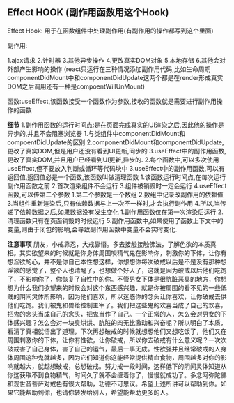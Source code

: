 ## Effect HOOK (副作用函数用这个Hook)

Effect Hook: 用于在函数组件中处理副作用(有副作用的操作都写到这个里面)

副作用:

1.ajax请求
2.计时器
3.其他异步操作
4.更改真实DOM对象
5.本地存储
6.其他会对外部产生影响的操作
(react只运行在三种情况添加副作用代码,比如生命周期componentDidMount中和componentDidUpdate这两个都是在render形成真实DOM之后调用还有一种是compoentWillUnMount)

函数:useEffect,该函数接受一个函数作为参数,接收的函数就是需要进行副作用操作的函数

**细节**
1.副作用函数的运行时间点:是在页面完成真实的UI渲染之后,因此他的操作是异步的,并且不会阻塞浏览器
    1.与类组件中componentDidMount和compoentDidUpdate的区别
    2.componentDidMount和componentDidUpdate,更改了真实DOM,但是用户还没有看到UI更新,同步的
    3.useEffect中的副作用函数,更改了真实DOM,并且用户已经看到UI更新,异步的.
2.每个函数中,可以多次使用useEffect,但不要放入判断或循环等代码块中
3.useEffect中的副作用函数,可以有返回值,返回值必是一个函数,该函数叫做清理函数
    1.该函数运行时间点,在每次运行副作用函数之前
    2.首次渲染组件不会运行
    3.组件被销毁时一定会运行
4.useEffect函数,可以传第二个参数
    1.第二个参数是一个数组
    2.数组中记录改副作用的依赖值
    3.当组件重新渲染后,只有依赖数据与上一次不一样时,才会执行副作用
    4.所以,当传递了依赖数据之后,如果数据没有发生变化
        1.副作用函数仅在第一次渲染后运行
        2.清理函数只有在页面销毁的时候运行
5.副作用函数中,如果使用了函数上下文中的变量,则由于闭包的影响,会导致副作用函数中变量不会实时变化.























**注意事项**
朋友，小戒靠忍，大戒靠悟。多去接触接触佛法，了解色欲的本质真相。其实欲望来的时候就是你身体周围啖精气鬼在影响你，刺激你的下体，让你有想淫欲的心，并不是你自己本性想这样，你想想你每次破戒以后是不是没有那种想淫欲的感觉了，整个人也清醒了，也想做个好人了，这就是因为破戒以后他们吃饱了，不影响你了，你恢复了自性中的你。不管男女下体是很肮脏恶臭的地方，你想想为什么我们欲望来的时候会对这个东西感兴趣，就是你被周围的看不见的一些低贱的阴间灵体所影响，因为他们喜欢，所以迷惑你的念头让你喜欢，让你破戒去供他们吃饱。我们被鬼和兽给控制主宰了。我们把这些鬼的欢喜当成了自己的欢喜，把鬼的念头当成自己的念头，把鬼当作了自己。一个正常的人，怎么会对男女的下体感兴趣？怎么会对一块臭烘烘、肮脏的肉无比激动和兴奋呢？所以明白了本质，看清了真相就悟出了道理，下次再想破戒的时候就想想他们又想吃饭了，他们又在周围刺激你的下体，让你有性欲，让你破戒，所以你去破戒有什么意义呢？一次次破戒害了自己身体，害了自己的运气，最后一事无成。性欲强并且经常破戒的人身体周围这种鬼就越多，因为它们知道你这能经常提供精血食物，周围越多对你的影响就越大，就越想破戒，总想破戒。努力戒一段时间，这样低下的阴间灵体知道从你这获取不到食物精气，时间久了就不会缠着你了，慢慢就成功了。多念阿弥陀佛和观世音菩萨对戒色有很大帮助，功德不可思议。希望上述所讲可以帮助到你。如果它能帮助到你，也请你转发给别人，希望能帮助更多的人。






